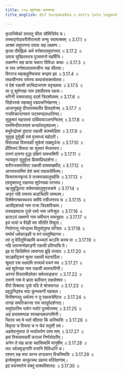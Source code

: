 ```yaml
---
title: ०१७ शूर्पणखा-आगमनम्
title_english: 017 Surpanakha s entry into legend

---
```



कृताभिषेको रामस्तु सीता सौमित्रिरेव च।  
तस्माद्गोदावरीतीरात्ततो जग्मुः स्वामाश्रमम् ॥ 3.17.1 ॥   
आश्रमं तमुपागम्य राघवः सह लक्ष्मणः।  
कृत्वा पौर्वह्णिकं कर्म पर्णशालामुपागमत् ॥ 3.17.2 ॥   
उवास सुखितस्तत्र पूज्यमानो महर्षिभिः।  
लक्ष्मणेन सह भ्रात्रा चकार विविधाः कथाः ॥ 3.17.3 ॥   
स रामः पर्णशालायामासीनः सह सीतया।  
विरराज महाबाहुश्चित्रया चन्द्रमा इव ॥ 3.17.4 ॥   
तथासीनस्य रामस्य कथासंसक्तचेतसः।  
तं देशं राक्षसी काचिदाजगाम यदृच्छाया ॥ 3.17.5 ॥   
सा तु शूर्मणखा नाम दशग्रीवस्य रक्षसः।  
भगिनी राममासाद्य ददर्श त्रिदशोपमम् ॥ 3.17.6 ॥   
सिंहोरस्कं महाबाहुं पद्मपत्त्रनिभेक्षणम्।  
आजानुबाहुं दीप्तास्यमतीव प्रियदर्शनम् ॥ 3.17.7 ॥   
गजविक्रान्तगमनं जटामण्डलधारिणम्।  
सुकुमारं महासत्त्वं पार्थिवव्यञ्जनान्वितम् ॥ 3.17.8 ॥   
राममिन्दीवरश्यामं कन्दर्पसदृशप्रभम्।  
बभूवेन्द्रोपमं दृष्टवा राक्षसी काममोहिता ॥ 3.17.9 ॥   
सुमुखं दुर्मुखी रामं वृत्तमध्यं महोदरी।  
विशालाक्षं विरूपाक्षी सुकेशं ताम्रमूर्धजा ॥ 3.17.10 ॥   
प्रीतिरूपं विरूपा सा सुस्वरं भैरवस्वरा।  
तरुणं दारुणा वृद्धा दक्षिणं वामभाषिणी ॥ 3.17.11 ॥   
न्यायवृत्तं सुदुर्वृत्ता प्रियमप्रियदर्शना।  
शरीरजसमाविष्टा राक्षसी वाक्यमब्रवीत् ॥ 3.17.12 ॥   
आगतस्त्वमिमं देशं कथं राक्षससेवितम्।  
किमागमनकृत्यं ते तत्त्वमाख्यातुमर्हसि ॥ 3.17.13 ॥   
एवमुक्तस्तु राक्षस्या शूर्पनख्या परन्तपः।  
ऋजुबुद्धितया सर्वमाख्यातुमुपचक्रमे ॥ 3.17.14 ॥   
अनृतं नहि रामस्य कदाचिदपि सम्मतम्।  
विशेषेणाश्रमस्थस्य समीपे स्त्रीजनस्य च ॥ 3.17.15 ॥   
आसीद्दशरथो नाम राजा त्रिदशविक्रमः।  
तस्याहमग्रजः पुत्रो रामो नाम जनैःश्रुतः ॥ 3.17.16 ॥   
भ्राताऽयं लक्ष्मणो नाम यमीयान् मामनुव्रतः ॥ 3.17.17 ॥   
इयं भार्या च वैदेही मम सीतेति विश्रुता।  
नियोगात्तु नरेन्द्रस्य पितुर्मातुश्च यन्त्रितः ॥ 3.17.18 ॥   
घर्मार्थं धर्मकाङ्क्षी च वनं वस्तुमिहागतः।  
त्वां तु वेदितुमिच्छामि कथ्यतां काऽसि कस्य वा ॥ 3.17.19 ॥   
नहि तावन्मनोज्ञाङ्गी राक्षसी प्रतिभासि मे।  
इह वा किन्निमित्तं त्वमागता ब्रूहि तत्त्वतः ॥ 3.17.20 ॥   
साऽब्रवीद्वचनं श्रुत्वा राक्षसी मदनार्दिता।  
श्रूयतां राम वक्ष्यामि तत्त्वार्थं वचनं मम ॥ 3.17.21 ॥   
अहं शूर्पणखा नाम राक्षसी कामरूपिणी।  
अरण्यं विचरामीदमेका सर्वभयङ्करा ॥ 3.17.22 ॥   
रावणो नाम मे भ्राता बलीयान् राक्षसेश्वरः।  
वीरो विश्रवसः पुत्रो यदि ते श्रोत्रमागतः ॥ 3.17.23 ॥   
प्रवृद्धनिद्रश्च सदा कुम्भकर्णो महाबलः।  
विभीषणस्तु धर्मात्मा न तु राक्षसचेष्टितः ॥ 3.17.24 ॥   
तानहं समतिक्रान्ता राम त्वापूर्वदर्शनात्।  
समुपेतास्मि भावेन भर्तारं पुरुषोत्तमम् ॥ 3.17.25 ॥   
अहं प्रभावमम्पन्ना स्वच्छन्दबलगामिनी।  
चिराय भव मे भर्ता सीतया किं करिष्यसि ॥ 3.17.26 ॥   
विकृता च विरूपा च न चेयं सदृशी तव।  
अहमेवानुरूपा ते भार्यारूपेण पश्य माम् ॥ 3.17.27 ॥   
इमां विरूपामसतीं करालां निर्णतोदरीम्।  
अनेन ते सह भ्रात्रा भक्षयिष्यामि मानुषीम् ॥ 3.17.28 ॥   
ततः पर्वतशृङ्गाणि वनानि विविधानि च।  
पश्यन् सह मया कान्त दण्डकान् विचरिष्यसि ॥ 3.17.29 ॥   
इत्येवमुक्तः काकुत्स्थः प्रहस्य मदिरेक्षणाम्।  
इदं वचनमारेभे वक्तुं वाक्यविशारदः ॥ 3.17.30 ॥   